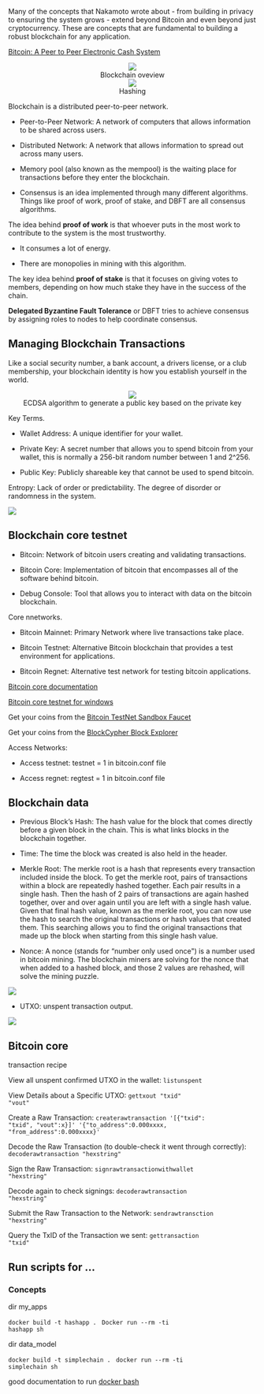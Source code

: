 Many of the concepts that Nakamoto wrote about - from building in privacy to ensuring the system grows - extend beyond Bitcoin and even beyond just cryptocurrency. These are concepts that are fundamental to building a robust blockchain for any application.

<a href = "https://bitcoin.org/bitcoin.pdf">Bitcoin: A Peer to Peer Electronic Cash System</a>

<center>
<img src='../Images/B_Framework.PNG'/>
<figcaption>Blockchain oveview</figcaption></center>

<center>
<img src='../Images/Hashing.PNG'/>
<figcaption>Hashing</figcaption></center>


Blockchain is a distributed peer-to-peer network.

* Peer-to-Peer Network: A network of computers that allows information to be shared across users.

* Distributed Network: A network that allows information to spread out across many users.

* Memory pool (also known as the mempool) is the waiting place for transactions before they enter the blockchain.

* Consensus is an idea implemented through many different algorithms. Things like proof of work, proof of stake, and DBFT are all consensus algorithms.


The idea behind <strong>proof of work</strong> is that whoever puts in the most work to contribute to the system is the most trustworthy.

* It consumes a lot of energy.

* There are monopolies in mining with this algorithm.

The key idea behind <strong>proof of stake</strong> is that it focuses on giving votes to members, depending on how much stake they have in the success of the chain.

<strong>Delegated Byzantine Fault Tolerance</strong> or DBFT tries to achieve consensus by assigning roles to nodes to help coordinate consensus.


## Managing Blockchain Transactions 

Like a social security number, a bank account, a drivers license, or a club membership, your blockchain identity is how you establish yourself in the world.

<center>
<img src='../Images/key.PNG'/>
<figcaption>ECDSA algorithm to generate a public key based on the private key</figcaption>
</center>


Key Terms.

* Wallet Address: A unique identifier for your wallet.

* Private Key: A secret number that allows you to spend bitcoin from your wallet, this is normally a 256-bit random number between 1 and 2^256.

* Public Key: Publicly shareable key that cannot be used to spend bitcoin.

Entropy: Lack of order or predictability. The degree of disorder or randomness in the system.

<img src='../Images/keys.PNG'/>


## Blockchain core testnet

* Bitcoin: Network of bitcoin users creating and validating transactions.

* Bitcoin Core: Implementation of bitcoin that encompasses all of the software behind bitcoin.

* Debug Console: Tool that allows you to interact with data on the bitcoin blockchain.

Core nnetworks.

* Bitcoin Mainnet: Primary Network where live transactions take place.

* Bitcoin Testnet: Alternative Bitcoin blockchain that provides a test environment for applications.

* Bitcoin Regnet: Alternative test network for testing bitcoin applications.

<a href = "https://bitcoin.org/en/bitcoin-core/features/requirements">Bitcoin core documentation</a>

<a href = "https://www.youtube.com/watch?v=CxDSrYuzmyQ">Bitcoin core testnet for windows</a>

Get your coins from the <a href = "https://bitcoinfaucet.uo1.net/">Bitcoin TestNet Sandbox Faucet</a>

Get your coins from the <a href = "https://live.blockcypher.com/btc-testnet/">BlockCypher Block Explorer</a>

Access Networks:

* Access testnet: testnet = 1 in bitcoin.conf file

* Access regnet: regtest = 1 in bitcoin.conf file

## Blockchain data 

* Previous Block’s Hash: The hash value for the block that comes directly before a given block in the chain. This is what links blocks in the blockchain together.

* Time: The time the block was created is also held in the header.

* Merkle Root: The merkle root is a hash that represents every transaction included inside the block. To get the merkle root, pairs of transactions within a block are repeatedly hashed together. Each pair results in a single hash. Then the hash of 2 pairs of transactions are again hashed together, over and over again until you are left with a single hash value. Given that final hash value, known as the merkle root, you can now use the hash to search the original transactions or hash values that created them. This searching allows you to find the original transactions that made up the block when starting from this single hash value.

* Nonce: A nonce (stands for “number only used once") is a number used in bitcoin mining. The blockchain miners are solving for the nonce that when added to a hashed block, and those 2 values are rehashed, will solve the mining puzzle.

<img src='../Images/transaction-data-model.png'/>

* UTXO: unspent transaction output.

<img src='../Images/bitcoin-scripts.png'/>

## Bitcoin core 

transaction recipe

View all unspent confirmed UTXO in the wallet: <code>listunspent</code>

View Details about a Specific UTXO: <code>gettxout "txid" "vout"</code>

Create a Raw Transaction: <code>createrawtransaction '[{"txid": "txid", "vout":x}]' '{"to_address":0.000xxxx, "from_address":0.000xxxx}'</code>

Decode the Raw Transaction (to double-check it went through correctly): <code>decoderawtransaction "hexstring"</code>

Sign the Raw Transaction: <code>signrawtransactionwithwallet "hexstring"</code>

Decode again to check signings: <code>decoderawtransaction "hexstring"</code>

Submit the Raw Transaction to the Network: <code>sendrawtransction "hexstring"</code>

Query the TxID of the Transaction we sent: <code>gettransaction "txid"</code>

## Run scripts for ...

### Concepts

dir my_apps

<code>docker build -t hashapp . </code>
<code>Docker run --rm -ti hashapp sh </code>

dir data_model

<code>docker build -t simplechain . </code>
<code>docker run --rm -ti simplechain sh </code>


good documentation to run <a href = "https://stackoverflow.com/questions/48001082/oci-runtime-exec-failed-exec-failed-executable-file-not-found-in-path">docker bash</a>

